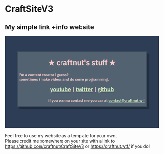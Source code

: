 
# CraftSiteV3
## My simple link +info website

<p align="center">
<img src="screenshot.png">
</p>

Feel free to use my website as a template for your own, <br>
Please credit me somewhere on your site with a link to <a href="https://github.com/craftnut/CraftSiteV3">https://github.com/craftnut/CraftSiteV3</a> or <a href="https://craftnut.wtf/CraftSiteV3">https://craftnut.wtf/</a> if you do!